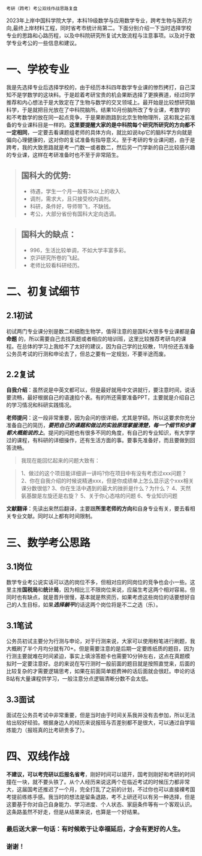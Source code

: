 ```
考研（跨考）考公双线作战思路复盘
```

2023年上岸中国科学院大学，本科19级数学与应用数学专业，跨考生物与医药方向,最终上岸材料工程，同时省考市统计局第二。下面分别介绍一下当时选择学校专业的思路和心路历程，以及中科院研究所复试大致流程与注意事项。以及对于数学专业考公的一些信息和建议。

# 一、学校专业

我是先选择专业后选择学校的，由于经历本科四年数学专业课的惨烈拷打，自己深知不是学数学的这块料。于是趁着考研宝贵的机会果断选择了更换赛道，经过同学推荐和内心想法于是大致定在了生物与数学的交叉领域上。最开始是比较想研究脑科学，于是就把目光放在了中科院脑所。结果10月份脑所改了专业课，考数学的和不考数学的放在同一起点竞争，于是果断跑路到北京生物物理所，这和我之前准备的专业课科目是一样的。**这里要提醒大家的是中科院每个研究所研究的方向都不一定相同**，一定要去看课题组老师的具体方向，就比如说ibp它的脑科学方向就是偏向心理健康的，这对你的复试准备有指导意义。至于考研的专业课问题，由于是跨考，我的大致思路就是考一门数一或者数二，然后另一门学新的自己比较感兴趣的专业课，这样在考研准备时也不至于非常陌生。

> ## 国科大的优势:
> * 待遇，学生一个月一般有3k以上的收入
> * 调剂，需求大，且只接受校内调剂。
> * 科研，条件好，导师带飞，不缺钱。
> * 考公，大部分省份有国科大定向选调。

> ## 国科大的缺点：
> * 996，生活比较单调，不如大学丰富多彩。
> * 京沪研究所卷的飞起。
> * 老师比较看科研经历。

# 二、初复试细节

## 2.1初试

初试两门专业课分别是数二和细胞生物学，值得注意的是国科大很多专业课都是**自命题** 的，所以需要自己去找真题或者相应的培训班，这里比较推荐考研鸟的课程。在总体的学习上我给不了太好的建议，因为自己学的比较散，11月份还去准备公务员考试的行测和申论去了，但总之要有一定规划，不要半途而废。

## 2.2复试

**自我介绍**：虽然说是中英文都可以，但是最好就用中文讲就行，要注意时间，说话要流畅，最好根据自己的语速掐个表。有的所还需要准备PPT，主要就是介绍自己的学习情况和科研实践情况。

**老师提问**：这一段非常重要，因为会问的很详细，尤其是学硕。所以这要求你充分准备自己的简历，***要把自己的课题和做过的实验原理掌握清楚，每一个细节和步骤都大概能说的上***。提问的问题也有很多不同的角度，有自己的专业知识，有大学学过的课程，有科研的详细操作，还有生活方面的事。要事先准备好，而且要做到回答流畅。

> 我现在能回忆起来的问题大致有：

> 1、做过的这个项目能详细讲一讲吗?你在项目中有没有考虑过xxx问题？
> 2、你在自我介绍的时候说精通xxx，但是你成绩单上怎么显示这个xxx相关课分数很低?
> 3、你在生活中遇到的最大的挫折是什么？为什么？
> 4、天然氨基酸是左旋还是右旋？
> 5、关于你心态啥的问题
> 6、专业知识问题

**文献翻译**：先读出来然后翻译，主要跟**所里老师的方向**和自身专业有关，要去看相关专业文献。同时以上都有时间限制。

# 三、数学考公思路

## 3.1岗位

数学专业考公说实话可以选的岗位不多，但相对应的同岗位的竞争也会小一些。这里主推**国税局**和**统计局**，因为相比三不限岗位来说，应届生考这两个相对容易。但同时也有缺点，就是晋升很慢，基本就是熬资历，如果考虑这些岗位的话要想好自己的人生目标，如果***选择躺平***的话这两个岗位将是不二之选（乐）。

## 3.1笔试

公务员初试主要分为行测与申论，对于行测来说，大家可以使用粉笔进行刷题，我大概刷了半个月均分就有70+。但是需要注意的是后期一定要练纸质的题目，因为行测主要就难在时间紧迫，事实上填涂答题卡也需要10分钟左右，这点在真题模拟时一定要注意好。总的来说在写行测时一般前面的题目就是按照直觉来，后面的比较复杂的才需要逻辑思考，如果在前面简单题费神的话后面就会很赶。申论的话B站有大量课程供学习，一般注意分点逻辑清晰分数不会太低。

## 3.3面试

面试在公务员考试中非常重要，但是当时由于时间关系我并没有去参加，所以无法给出较好经验。根据身边人的经历来说报班与否差别都不是很大，可以通过自学锻炼能力（报班真的比考研贵多了）。

# 四、双线作战

**不建议，可以考完研以后报名省考**，刚好时间可以错开，国考则刚好和考研的时间撞在一块，就不要头铁了。从个人经历来说这两个在临近考试的时候压力都非常大，这届国考还推迟了一个月，完全打乱了之前的计划，不过你也可以直接裸考国考提前练练手感。我当时的想法是留条退路，考不上研还可以有另一种选择，但是这要基于你对自己自身能力、学习进度、个人状态、家庭条件等有一个客观认识。这条路虽然不好走，但是从结果来说，也算是一个好结果。

### 最后送大家一句话：有时候敢于让幸福延后，才会有更好的人生。

### 谢谢！